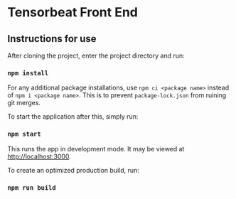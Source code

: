 # Tensorbeat Front End

## Instructions for use

After cloning the project, enter the project directory and run:

### `npm install`

For any additional package installations, use `npm ci <package name>`
instead of `npm i <package name>`. This is to prevent `package-lock.json`
from ruining git merges.

To start the application after this, simply run:

### `npm start`

This runs the app in development mode. It may be viewed at [http://localhost:3000](http://localhost:3000).

To create an optimized production build, run:

### `npm run build`
